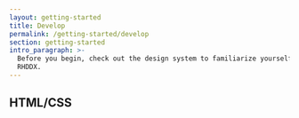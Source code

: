 ```yaml
---
layout: getting-started
title: Develop
permalink: /getting-started/develop
section: getting-started
intro_paragraph: >-
  Before you begin, check out the design system to familiarize yourself with
  RHDDX.
---
```

## HTML/CSS
